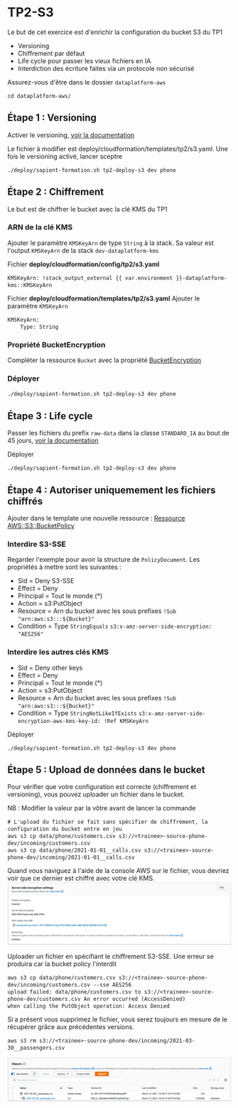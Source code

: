 # TP2-S3
Le but de cet exercice est d'enrichir la configuration du bucket S3 du TP1
* Versioning
* Chiffrement par défaut
* Life cycle pour passer les vieux fichiers en IA 
* Interdiction des écriture faites via un protocole non sécurisé


Assurez-vous d'être dans le dossier `dataplatform-aws` 
```shell
cd dataplatform-aws/
```

## Étape 1 : Versioning
Activer le versioning, [voir la documentation](https://docs.aws.amazon.com/AWSCloudFormation/latest/UserGuide/aws-properties-s3-bucket.html#cfn-s3-bucket-versioning)

Le fichier à modifier est deploy/cloudformation/templates/tp2/s3.yaml. Une fois le versioning activé, lancer sceptre
 
```shell
./deploy/sapient-formation.sh tp2-deploy-s3 dev phone
```

## Étape 2 : Chiffrement
Le but est de chiffrer le bucket avec la clé KMS du TP1

### ARN de la clé KMS
Ajouter le paramètre `KMSKeyArn` de type `String` à la stack. Sa valeur est l'output `KMSKeyArn` de la stack `dev-dataplatform-kms`

Fichier **deploy/cloudformation/config/tp2/s3.yaml**
```
KMSKeyArn: !stack_output_external {{ var.environment }}-dataplatform-kms::KMSKeyArn
``` 

Fichier **deploy/cloudformation/templates/tp2/s3.yaml**
Ajouter le paramètre `KMSKeyArn`
```
KMSKeyArn:
    Type: String
```

### Propriété BucketEncryption
Compléter la ressource `Bucket` avec la propriété [BucketEncryption](https://docs.aws.amazon.com/AWSCloudFormation/latest/UserGuide/aws-properties-s3-bucket.html#cfn-s3-bucket-bucketencryption)

### Déployer
```
./deploy/sapient-formation.sh tp2-deploy-s3 dev phone
```

## Étape 3 : Life cycle
Passer les fichiers du prefix `raw-data` dans la classe `STANDARD_IA` au bout de 45 jours,
[voir la documentation](https://docs.aws.amazon.com/AWSCloudFormation/latest/UserGuide/aws-properties-s3-bucket-lifecycleconfig.html)

Déployer
```
./deploy/sapient-formation.sh tp2-deploy-s3 dev phone
```

## Étape 4 : Autoriser uniquemement les fichiers chiffrés
Ajouter dans le template une nouvelle ressource : [Ressource AWS::S3::BucketPolicy](https://docs.aws.amazon.com/AWSCloudFormation/latest/UserGuide/aws-properties-s3-policy.html)

### Interdire S3-SSE
Regarder l'exemple pour avoir la structure de `PolicyDocument`. Les propriétés à mettre sont les suivantes :
* Sid = Deny S3-SSE
* Effect = Deny
* Principal = Tout le monde (*)
* Action = s3:PutObject
* Resource = Arn du bucket avec les sous prefixes `!Sub "arn:aws:s3:::${Bucket}"`
* Condition = Type `StringEquals` `s3:x-amz-server-side-encryption: "AES256"`

### Interdire les autres clés KMS
* Sid = Deny other keys
* Effect = Deny
* Principal = Tout le monde (*)
* Action = s3:PutObject
* Resource = Arn du bucket avec les sous prefixes `!Sub "arn:aws:s3:::${Bucket}"`
* Condition = Type `StringNotLikeIfExists` `s3:x-amz-server-side-encryption-aws-kms-key-id: !Ref KMSKeyArn`

Déployer
```
./deploy/sapient-formation.sh tp2-deploy-s3 dev phone
```

## Étape 5 : Upload de données dans le bucket

Pour vérifier que votre configuration est correcte (chiffrement et versioning), vous pouvez uploader un fichier dans le bucket.

NB : Modifier la valeur <trainee> par la vôtre avant de lancer la commande

```shell
# L'upload du fichier se fait sans spécifier de chiffrement, la configuration du bucket entre en jeu
aws s3 cp data/phone/customers.csv s3://<trainee>-source-phone-dev/incoming/customers.csv
aws s3 cp data/phone/2021-01-01__calls.csv s3://<trainee>-source-phone-dev/incoming/2021-01-01__calls.csv
```

Quand vous naviguez à l'aide de la console AWS sur le fichier, vous devriez voir que ce dernier est chiffré avec votre clé KMS.
![KMS](./documentation/tp2/kms.png "KMS")

Uploader un fichier en spécifiant le chiffrement S3-SSE. Une erreur se produira car la bucket policy l'interdit
```
aws s3 cp data/phone/customers.csv s3://<trainee>-source-phone-dev/incoming/customers.csv --sse AES256
upload failed: data/phone/customers.csv to s3://<trainee>-source-phone-dev/customers.csv An error occurred (AccessDenied) 
when calling the PutObject operation: Access Denied
```


Si a présent vous supprimez le fichier, vous serez toujours en mesure de le récupérer grâce aux précédentes versions.
```shell
aws s3 rm s3://<trainee>-source-phone-dev/incoming/2021-03-30__passengers.csv
```
![Version](./documentation/tp2/s3-delete.png "Version")


